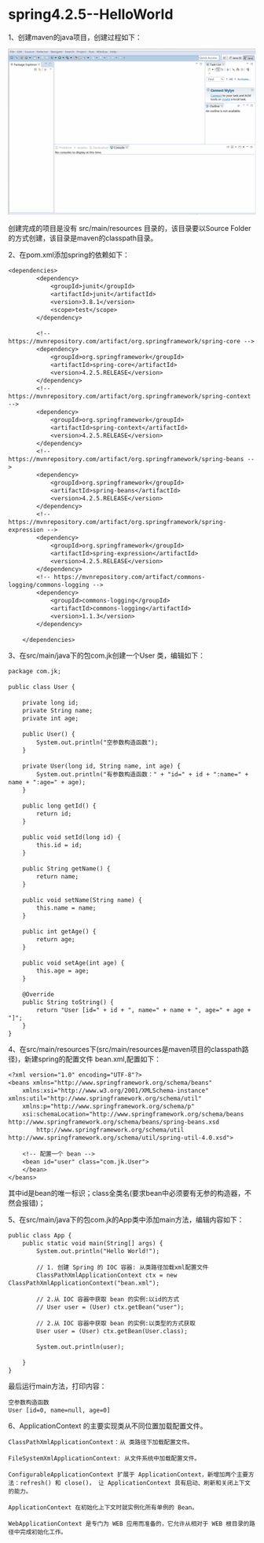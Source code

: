 spring4.2.5--HelloWorld
===

1、创建maven的java项目，创建过程如下：

![image](https://github.com/jiekekeji/MStudySpring4/blob/master/demo001/prevew/demo001-1.gif)

创建完成的项目是没有 src/main/resources 目录的，该目录要以Source Folder 的方式创建，该目录是maven的classpath目录。

2、在pom.xml添加spring的依赖如下：

```
<dependencies>
		<dependency>
			<groupId>junit</groupId>
			<artifactId>junit</artifactId>
			<version>3.8.1</version>
			<scope>test</scope>
		</dependency>

		<!-- https://mvnrepository.com/artifact/org.springframework/spring-core -->
		<dependency>
			<groupId>org.springframework</groupId>
			<artifactId>spring-core</artifactId>
			<version>4.2.5.RELEASE</version>
		</dependency>
		<!-- https://mvnrepository.com/artifact/org.springframework/spring-context -->
		<dependency>
			<groupId>org.springframework</groupId>
			<artifactId>spring-context</artifactId>
			<version>4.2.5.RELEASE</version>
		</dependency>
		<!-- https://mvnrepository.com/artifact/org.springframework/spring-beans -->
		<dependency>
			<groupId>org.springframework</groupId>
			<artifactId>spring-beans</artifactId>
			<version>4.2.5.RELEASE</version>
		</dependency>
		<!-- https://mvnrepository.com/artifact/org.springframework/spring-expression -->
		<dependency>
			<groupId>org.springframework</groupId>
			<artifactId>spring-expression</artifactId>
			<version>4.2.5.RELEASE</version>
		</dependency>
		<!-- https://mvnrepository.com/artifact/commons-logging/commons-logging -->
		<dependency>
			<groupId>commons-logging</groupId>
			<artifactId>commons-logging</artifactId>
			<version>1.1.3</version>
		</dependency>

	</dependencies>
```

3、在src/main/java下的包com.jk创建一个User 类，编辑如下：

```
package com.jk;

public class User {

	private long id;
	private String name;
	private int age;

	public User() {
		System.out.println("空参数构造函数");
	}

	private User(long id, String name, int age) {
		System.out.println("有参数构造函数：" + "id=" + id + ":name=" + name + ":age=" + age);
	}

	public long getId() {
		return id;
	}

	public void setId(long id) {
		this.id = id;
	}

	public String getName() {
		return name;
	}

	public void setName(String name) {
		this.name = name;
	}

	public int getAge() {
		return age;
	}

	public void setAge(int age) {
		this.age = age;
	}

	@Override
	public String toString() {
		return "User [id=" + id + ", name=" + name + ", age=" + age + "]";
	}
}
```

4、在src/main/resources下(src/main/resources是maven项目的classpath路径)，新建spring的配置文件 bean.xml,配置如下：

```
<?xml version="1.0" encoding="UTF-8"?>
<beans xmlns="http://www.springframework.org/schema/beans"
	xmlns:xsi="http://www.w3.org/2001/XMLSchema-instance" xmlns:util="http://www.springframework.org/schema/util"
	xmlns:p="http://www.springframework.org/schema/p"
	xsi:schemaLocation="http://www.springframework.org/schema/beans http://www.springframework.org/schema/beans/spring-beans.xsd
		http://www.springframework.org/schema/util http://www.springframework.org/schema/util/spring-util-4.0.xsd">

	<!-- 配置一个 bean -->
	<bean id="user" class="com.jk.User">
	</bean>
</beans>
```

其中id是bean的唯一标识；class全类名(要求bean中必须要有无参的构造器，不然会报错)；

5、在src/main/java下的包com.jk的App类中添加main方法，编辑内容如下：

```
public class App {
	public static void main(String[] args) {
		System.out.println("Hello World!");

		// 1. 创建 Spring 的 IOC 容器: 从类路径加载xml配置文件
		ClassPathXmlApplicationContext ctx = new ClassPathXmlApplicationContext("bean.xml");

		// 2.从 IOC 容器中获取 bean 的实例:以id的方式
		// User user = (User) ctx.getBean("user");

		// 2.从 IOC 容器中获取 bean 的实例:以类型的方式获取
		User user = (User) ctx.getBean(User.class);

		System.out.println(user);

	}
}
```

最后运行main方法，打印内容：

```
空参数构造函数
User [id=0, name=null, age=0]
```

6、ApplicationContext 的主要实现类从不同位置加载配置文件。

    ClassPathXmlApplicationContext：从 类路径下加载配置文件。
    
    FileSystemXmlApplicationContext: 从文件系统中加载配置文件。
    
    ConfigurableApplicationContext 扩展于 ApplicationContext，新增加两个主要方法：refresh() 和 close()， 让 ApplicationContext 具有启动、刷新和关闭上下文的能力。
    
    ApplicationContext 在初始化上下文时就实例化所有单例的 Bean。
    
    WebApplicationContext 是专门为 WEB 应用而准备的，它允许从相对于 WEB 根目录的路径中完成初始化工作。


